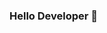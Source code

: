 ### Hello Developer 👋

<!--
**vishalghag/vishalghag** is a ✨ _special_ ✨ repository because its `README.md` (this file) appears on your GitHub profile.

Here are some ideas to get you started:

- 🔭 I’m currently working on Thali App using react-redux 
- 🌱 I’m currently learning Redux
- 👯 I’m looking to collaborate on Any ongoing project
- 🤔 I’m looking for help with Redux Operation
- 💬 Ask me about web devlopment
- 📫 How to reach me: 
- 😄 Pronouns: He/His
- ⚡ Fun fact: still Searching...
-->
